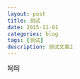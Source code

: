 ```yaml
---
layout: post
title: 测试
date: 2015-11-01
categories: blog
tags: [测试]
description: 测试文章2
---
```

呵呵